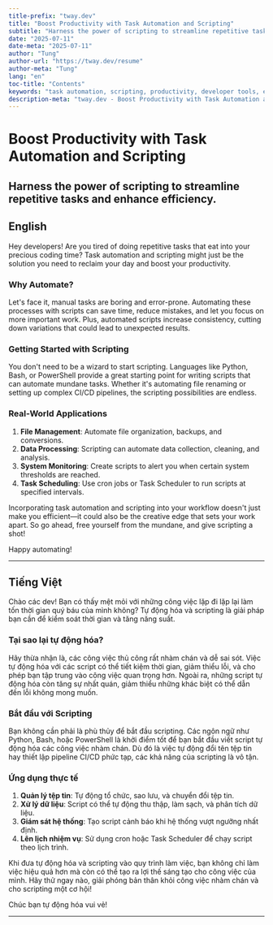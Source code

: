 ```yaml
---
title-prefix: "tway.dev"
title: "Boost Productivity with Task Automation and Scripting"
subtitle: "Harness the power of scripting to streamline repetitive tasks and enhance efficiency."
date: "2025-07-11"
date-meta: "2025-07-11"
author: "Tung"
author-url: "https://tway.dev/resume"
author-meta: "Tung"
lang: "en"
toc-title: "Contents"
keywords: "task automation, scripting, productivity, developer tools, efficiency"
description-meta: "tway.dev - Boost Productivity with Task Automation and Scripting - Harness the power of scripting to streamline repetitive tasks and enhance efficiency."
---
```


# Boost Productivity with Task Automation and Scripting
## Harness the power of scripting to streamline repetitive tasks and enhance efficiency.

## English
Hey developers! Are you tired of doing repetitive tasks that eat into your precious coding time? Task automation and scripting might just be the solution you need to reclaim your day and boost your productivity.

### Why Automate?

Let's face it, manual tasks are boring and error-prone. Automating these processes with scripts can save time, reduce mistakes, and let you focus on more important work. Plus, automated scripts increase consistency, cutting down variations that could lead to unexpected results.

### Getting Started with Scripting

You don't need to be a wizard to start scripting. Languages like Python, Bash, or PowerShell provide a great starting point for writing scripts that can automate mundane tasks. Whether it's automating file renaming or setting up complex CI/CD pipelines, the scripting possibilities are endless.

### Real-World Applications

1. **File Management**: Automate file organization, backups, and conversions.
2. **Data Processing**: Scripting can automate data collection, cleaning, and analysis.
3. **System Monitoring**: Create scripts to alert you when certain system thresholds are reached.
4. **Task Scheduling**: Use cron jobs or Task Scheduler to run scripts at specified intervals.

Incorporating task automation and scripting into your workflow doesn't just make you efficient—it could also be the creative edge that sets your work apart. So go ahead, free yourself from the mundane, and give scripting a shot!

Happy automating!

---

## Tiếng Việt
Chào các dev! Bạn có thấy mệt mỏi với những công việc lặp đi lặp lại làm tốn thời gian quý báu của mình không? Tự động hóa và scripting là giải pháp bạn cần để kiểm soát thời gian và tăng năng suất.

### Tại sao lại tự động hóa?

Hãy thừa nhận là, các công việc thủ công rất nhàm chán và dễ sai sót. Việc tự động hóa với các script có thể tiết kiệm thời gian, giảm thiểu lỗi, và cho phép bạn tập trung vào công việc quan trọng hơn. Ngoài ra, những script tự động hóa còn tăng sự nhất quán, giảm thiểu những khác biệt có thể dẫn đến lỗi không mong muốn.

### Bắt đầu với Scripting

Bạn không cần phải là phù thủy để bắt đầu scripting. Các ngôn ngữ như Python, Bash, hoặc PowerShell là khởi điểm tốt để bạn bắt đầu viết script tự động hóa các công việc nhàm chán. Dù đó là việc tự động đổi tên tệp tin hay thiết lập pipeline CI/CD phức tạp, các khả năng của scripting là vô tận.

### Ứng dụng thực tế

1. **Quản lý tệp tin**: Tự động tổ chức, sao lưu, và chuyển đổi tệp tin.
2. **Xử lý dữ liệu**: Script có thể tự động thu thập, làm sạch, và phân tích dữ liệu.
3. **Giám sát hệ thống**: Tạo script cảnh báo khi hệ thống vượt ngưỡng nhất định.
4. **Lên lịch nhiệm vụ**: Sử dụng cron hoặc Task Scheduler để chạy script theo lịch trình.

Khi đưa tự động hóa và scripting vào quy trình làm việc, bạn không chỉ làm việc hiệu quả hơn mà còn có thể tạo ra lợi thế sáng tạo cho công việc của mình. Hãy thử ngay nào, giải phóng bản thân khỏi công việc nhàm chán và cho scripting một cơ hội!

Chúc bạn tự động hóa vui vẻ!

---